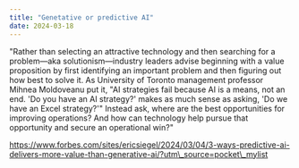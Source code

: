 ```yaml
---
title: "Genetative or predictive AI"
date: 2024-03-18
---
```


"Rather than selecting an attractive technology and then searching for a problem—aka solutionism—industry leaders advise beginning with a value proposition by first identifying an important problem and then figuring out how best to solve it. As University of Toronto management professor Mihnea Moldoveanu put it, "AI strategies fail because AI is a means, not an end. 'Do you have an AI strategy?' makes as much sense as asking, 'Do we have an Excel strategy?'" Instead ask, where are the best opportunities for improving operations? And how can technology help pursue that opportunity and secure an operational win?"

https://www.forbes.com/sites/ericsiegel/2024/03/04/3-ways-predictive-ai-delivers-more-value-than-generative-ai/?utm\_source=pocket\_mylist
